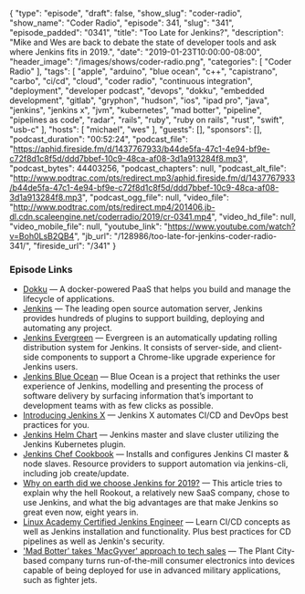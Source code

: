 {
  "type": "episode",
  "draft": false,
  "show_slug": "coder-radio",
  "show_name": "Coder Radio",
  "episode": 341,
  "slug": "341",
  "episode_padded": "0341",
  "title": "Too Late for Jenkins?",
  "description": "Mike and Wes are back to debate the state of developer tools and ask where Jenkins fits in 2019.",
  "date": "2019-01-23T10:00:00-08:00",
  "header_image": "/images/shows/coder-radio.png",
  "categories": [
    "Coder Radio"
  ],
  "tags": [
    "apple",
    "arduino",
    "blue ocean",
    "c++",
    "capistrano",
    "carbo",
    "ci/cd",
    "cloud",
    "coder radio",
    "continuous integration",
    "deployment",
    "developer podcast",
    "devops",
    "dokku",
    "embedded development",
    "gitlab",
    "gryphon",
    "hudson",
    "ios",
    "ipad pro",
    "java",
    "jenkins",
    "jenkins x",
    "jvm",
    "kubernetes",
    "mad botter",
    "pipeline",
    "pipelines as code",
    "radar",
    "rails",
    "ruby",
    "ruby on rails",
    "rust",
    "swift",
    "usb-c"
  ],
  "hosts": [
    "michael",
    "wes"
  ],
  "guests": [],
  "sponsors": [],
  "podcast_duration": "00:52:24",
  "podcast_file": "https://aphid.fireside.fm/d/1437767933/b44de5fa-47c1-4e94-bf9e-c72f8d1c8f5d/ddd7bbef-10c9-48ca-af08-3d1a913284f8.mp3",
  "podcast_bytes": 44403256,
  "podcast_chapters": null,
  "podcast_alt_file": "http://www.podtrac.com/pts/redirect.mp3/aphid.fireside.fm/d/1437767933/b44de5fa-47c1-4e94-bf9e-c72f8d1c8f5d/ddd7bbef-10c9-48ca-af08-3d1a913284f8.mp3",
  "podcast_ogg_file": null,
  "video_file": "http://www.podtrac.com/pts/redirect.mp4/201406.jb-dl.cdn.scaleengine.net/coderradio/2019/cr-0341.mp4",
  "video_hd_file": null,
  "video_mobile_file": null,
  "youtube_link": "https://www.youtube.com/watch?v=Boh0LsB2QB4",
  "jb_url": "/128986/too-late-for-jenkins-coder-radio-341/",
  "fireside_url": "/341"
}


### Episode Links

  * [Dokku](http://dokku.viewdocs.io/dokku/ "Dokku") — A docker-powered PaaS that helps you build and manage the lifecycle of applications.
  * [Jenkins](https://jenkins.io/ "Jenkins") — The leading open source automation server, Jenkins provides hundreds of plugins to support building, deploying and automating any project.
  * [Jenkins Evergreen](https://jenkins.io/projects/evergreen/ "Jenkins Evergreen") — Evergreen is an automatically updating rolling distribution system for Jenkins. It consists of server-side, and client-side components to support a Chrome-like upgrade experience for Jenkins users.
  * [Jenkins Blue Ocean](https://jenkins.io/blog/2016/05/26/introducing-blue-ocean/ "Jenkins Blue Ocean") — Blue Ocean is a project that rethinks the user experience of Jenkins, modelling and presenting the process of software delivery by surfacing information that’s important to development teams with as few clicks as possible.
  * [Introducing Jenkins X](https://jenkins.io/blog/2018/03/19/introducing-jenkins-x/ "Introducing Jenkins X") — Jenkins X automates CI/CD and DevOps best practices for you.
  * [Jenkins Helm Chart](https://github.com/helm/charts/tree/master/stable/jenkins "Jenkins Helm Chart") — Jenkins master and slave cluster utilizing the Jenkins Kubernetes plugin.
  * [Jenkins Chef Cookbook](https://github.com/chef-cookbooks/jenkins "Jenkins Chef Cookbook") — Installs and configures Jenkins CI master & node slaves. Resource providers to support automation via jenkins-cli, including job create/update.
  * [Why on earth did we choose Jenkins for 2019?](https://www.rookout.com/why-on-earth-did-we-choose-jenkins-for-2019/ "Why on earth did we choose Jenkins for 2019?") — This article tries to explain why the hell Rookout, a relatively new SaaS company, chose to use Jenkins, and what the big advantages are that make Jenkins so great even now, eight years in. 
  * [Linux Academy Certified Jenkins Engineer](https://linuxacademy.com/devops/training/course/name/certified-jenkins-engineer-2018 "Linux Academy Certified Jenkins Engineer") — Learn CI/CD concepts as well as Jenkins installation and functionality. Plus best practices for CD pipelines as well as Jenkin's security.
  * ['Mad Botter' takes 'MacGyver' approach to tech sales](https://www.businessobserverfl.com/article/mad-botter-tampa-michael-dominick "'Mad Botter' takes 'MacGyver' approach to tech sales") — The Plant City-based company turns run-of-the-mill consumer electronics into devices capable of being deployed for use in advanced military applications, such as fighter jets.



